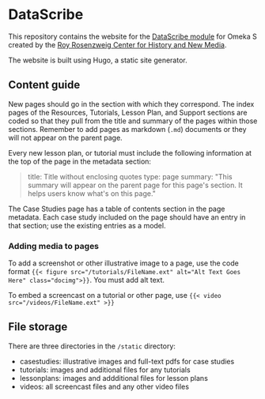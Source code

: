 # DataScribe

This repository contains the website for the [DataScribe module](https://datascribe.tech) for Omeka S created by the [Roy Rosenzweig Center for History and New Media](https://rrchnm.org).

The website is built using Hugo, a static site generator.

## Content guide

New pages should go in the section with which they correspond. The index pages of the Resources, Tutorials, Lesson Plan, and Support sections are coded so that they pull from the title and summary of the pages within those sections. Remember to add pages as markdown (`.md`) documents or they will not appear on the parent page.

Every new lesson plan, or tutorial must include the following information at the top of the page in the metadata section:

>title: Title without enclosing quotes
>type: page
>summary: "This summary will appear on the parent page for this page's section. It helps users know what's on this page."

The Case Studies page has a table of contents section in the page metadata. Each case study included on the page should have an entry in that section; use the existing entries as a model.

### Adding media to pages

To add a screenshot or other illustrative image to a page, use the code format `{{< figure src="/tutorials/FileName.ext" alt="Alt Text Goes Here" class="docimg">}}`. You must add alt text.

To embed a screencast on a tutorial or other page, use `{{< video src="/videos/FileName.ext" >}}`

## File storage

There are three directories in the `/static` directory:

- casestudies: illustrative images and full-text pdfs for case studies
- tutorials: images and additional files for any tutorials
- lessonplans: images and addditional files for lesson plans
- videos: all screencast files and any other video files
